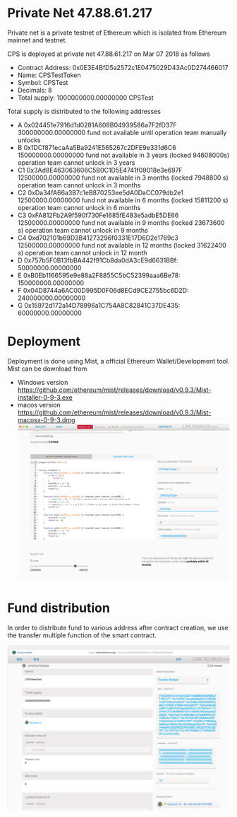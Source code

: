 # Private Net 47.88.61.217
Private net is a private testnet of Ethereum which is isolated from Ethereum mainnet and testnet.

CPS is deployed at private net 47.88.61.217 on Mar 07 2018 as follows

* Contract Address: 0x0E3E4BfD5a2572c1E0475029D43Ac0D274466017 
* Name: CPSTestToken
* Symbol: CPSTest
* Decimals: 8
* Total supply: 1000000000.00000000 CPSTest

Total supply is distributed to the following addresses
 
 * A 0x024451e7916d1d0281A608B04939586a7F2fD37F 300000000.00000000  fund not available until operation team manually unlocks
 * B 0x1DCf871ecaAa5Ba9241E565267c2DFE9e331d6C6 150000000.00000000  fund not available in 3 years (locked 94608000s) operation team cannot unlock in 3 years
 * C1 0x3Ad8E463063606C5B0C1D5E4741f09018e3e697F 12500000.00000000  fund not available in 3 months (locked 7948800 s) operation team cannot unlock in 3 months
 * C2 0xDa34fA66a3B7c1eB870253ee5dA0DaCC079db2e1 12500000.00000000  fund not available in 6 months (locked 15811200 s) operation team cannot unlock in 6 months
 * C3 0xFA812Fb2A9f590f730Fe1685fE483e5adbE5DE66 12500000.00000000  fund not available in 9 months (locked 23673600 s) operation team cannot unlock in 9 months
 * C4 0xd702101b69D3B41273296f0331E17D6D2e1769c3 12500000.00000000  fund not available in 12 months (locked 31622400 s) operation team cannot unlock in 12 month
 * D 0x757b5F0B13fbBA442f91Cb8da0dA3cE9d6631BBf: 50000000.00000000
 * E 0xB0Eb1166595e9e88a2F8855C5bC52399aaa6Be78: 150000000.00000000
 * F 0x04D8744a6AC00D995D0F06d8ECd9CE2755bc6D2D: 240000000.00000000
 * G 0x15972d172a14D78996a1C754A8C82841C37DE435:  60000000.00000000 
 
 # Deployment
 Deployment is done using Mist, a official Ethereum Wallet/Development tool.
 Mist can be download from 
 * Windows version 
 https://github.com/ethereum/mist/releases/download/v0.9.3/Mist-installer-0-9-3.exe
 * macos version 
 https://github.com/ethereum/mist/releases/download/v0.9.3/Mist-macosx-0-9-3.dmg
 ![Contract Deployment in Mist](https://raw.githubusercontent.com/chipslimited/CPS-ERC20/master/deployment.png)
 
 # Fund distribution
 In order to distribute fund to various address after contract creation, we use the transfer multiple function of the smart contract.

  ![Call Transfer Multiple in Mist](https://raw.githubusercontent.com/chipslimited/CPS-ERC20/master/transfer_multiple.png)
 